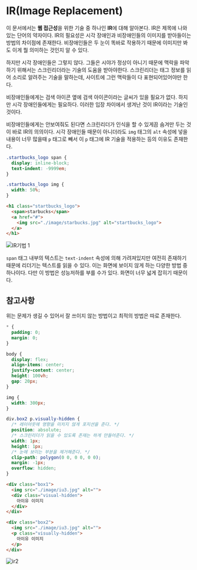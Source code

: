 # IR(Image Replacement)
이 문서에서는 **웹 접근성**을 위한 기술 중 하나인 **IR**에 대해 알아본다. IR은 제목에 나와있는 단어의 약자이다. IR의 필요성은 시각 장애인과 비장애인들의 이미지를 받아들이는 방법의 차이점에 존재한다. 비장애인들은 두 눈이 똑바로 작용하기 때문에 이미지만 봐도 이게 뭘 의미하는 것인지 알 수 있다.

하지만 시각 장애인들은 그렇지 않다. 그들은 시야가 정상이 아니기 때문에 맥락을 파악하기 위해서는 스크린리더라는 기술의 도움을 받아야한다. 스크린리더는 태그 정보를 읽어 소리로 알려주는 기술을 말하는데, 사이트에 그런 맥락들이 다 표현되어있어야만 한다.

비장애인들에게는 검색 아이콘 옆에 검색 아이콘이라는 글씨가 있을 필요가 없다. 하지만 시각 장애인들에게는 필요하다. 이러한 입장 차이에서 생겨난 것이 IR이라는 기술인 것이다.

비장애인들에게는 안보여줘도 된다면 스크린리더가 인식을 할 수 있게끔 숨겨만 두는 것이 바로 IR의 의의이다. 시각 장애인들 때문이 아니더라도 `img` 태그의 `alt` 속성에 넣을 내용이 너무 많을때 `p` 태그로 빼서 이 `p` 태그에 IR 기술을 적용하는 등의 이유도 존재한다.

```css
.startbucks_logo span {
  display: inline-block;
  text-indent: -9999em;
}

.startbucks_logo img {
  width: 50%;
}
```

```html
<h1 class="startbucks_logo">
  <span>starbucks</span>
  <a href="#">
    <img src="./image/starbucks.jpg" alt="startbucks_logo">
  </a>
</h1>
```

![IR기법 1](https://drive.google.com/uc?export=view&id=1Z5MdihBJ_fHfTYI7HxcpCIasJ3NOODOP)

`span` 태그 내부의 텍스트는 `text-indent` 속성에 의해 가려져있지만 여전히 존재하기 때문에 리더기는 텍스트를 읽을 수 있다. 이는 화면에 보이지 않게 하는 다양한 방법 중 하나이다. 다만 이 방법은 성능저하를 부를 수가 있다. 화면이 너무 넓게 잡히기 때문이다.

## 참고사항
위는 문제가 생길 수 있어서 잘 쓰이지 않는 방법이고 최적의 방법은 따로 존재한다.

```css
* {
  padding: 0;
  margin: 0;
}

body {
  display: flex;
  align-items: center;
  justify-content: center;
  height: 100vh;
  gap: 20px;
}

img {
  width: 300px;
}

div.box2 p.visually-hidden {
  /* 레이아웃에 영향을 미치지 않게 포지션을 준다. */
  position: absolute;
  /* 스크린리더가 읽을 수 있도록 존재는 하게 만들어준다. */
  width: 1px;
  height: 1px;
  /* 눈에 보이는 부분을 제거해준다. */
  clip-path: polygon(0 0, 0 0, 0 0);
  margin: -1px;
  overflow: hidden;
}
```

```html
<div class="box1">
  <img src="./image/iu3.jpg" alt="">
  <div class="visual-hidden">
    아이유 이미지
  </div>
</div>

<div class="box2">
  <img src="./image/iu3.jpg" alt="">
  <p class="visually-hidden">
    아이유 이미지
  </p>
</div>
```

![ir2](https://drive.google.com/uc?export=view&id=1JOzwhzAdAMrVU-ePkN09mUUZBAXJo4d9)